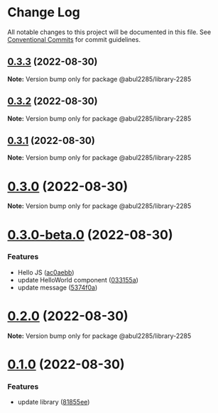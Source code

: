 # Change Log

All notable changes to this project will be documented in this file.
See [Conventional Commits](https://conventionalcommits.org) for commit guidelines.

## [0.3.3](https://github.com/abul2285/hello-lerna/compare/v0.3.2...v0.3.3) (2022-08-30)

**Note:** Version bump only for package @abul2285/library-2285





## [0.3.2](https://github.com/abul2285/hello-lerna/compare/v0.3.1...v0.3.2) (2022-08-30)

**Note:** Version bump only for package @abul2285/library-2285





## [0.3.1](https://github.com/abul2285/hello-lerna/compare/v0.3.0...v0.3.1) (2022-08-30)

**Note:** Version bump only for package @abul2285/library-2285





# [0.3.0](https://github.com/abul2285/hello-lerna/compare/v0.3.0-beta.0...v0.3.0) (2022-08-30)

**Note:** Version bump only for package @abul2285/library-2285





# [0.3.0-beta.0](https://github.com/abul2285/hello-lerna/compare/v0.2.0...v0.3.0-beta.0) (2022-08-30)


### Features

* Hello JS ([ac0aebb](https://github.com/abul2285/hello-lerna/commit/ac0aebb91f214861498d65034bf5221cf2b7df92))
* update HelloWorld component ([033155a](https://github.com/abul2285/hello-lerna/commit/033155ad3e756ce71b49530299304db61d5dc374))
* update message ([5374f0a](https://github.com/abul2285/hello-lerna/commit/5374f0ac3b8cf3494adbbf2f361e1f1368be3bb9))





# [0.2.0](https://github.com/abul2285/hello-lerna/compare/v0.1.0...v0.2.0) (2022-08-30)

**Note:** Version bump only for package @abul2285/library-2285





# [0.1.0](https://github.com/abul2285/hello-lerna/compare/v0.0.7...v0.1.0) (2022-08-30)


### Features

* update library ([81855ee](https://github.com/abul2285/hello-lerna/commit/81855eef374b42a889d8208464c1b16e5220c04d))
